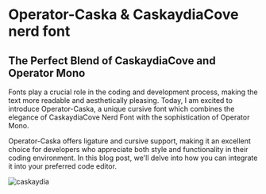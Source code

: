 # Operator-Caska & CaskaydiaCove nerd font

## The Perfect Blend of CaskaydiaCove and Operator Mono 

Fonts play a crucial role in the coding and development process, making the text more readable and aesthetically pleasing. Today, I am excited to introduce Operator-Caska, a unique cursive font which combines the elegance of CaskaydiaCove Nerd Font with the sophistication of Operator Mono.

Operator-Caska offers ligature and cursive support, making it an excellent choice for developers who appreciate both style and functionality in their coding environment. In this blog post, we'll delve into how you can integrate it into your preferred code editor.

![caskaydia](https://res.cloudinary.com/practicaldev/image/fetch/s--FFTESws---/c_limit%2Cf_auto%2Cfl_progressive%2Cq_auto%2Cw_800/https://dev-to-uploads.s3.amazonaws.com/uploads/articles/ht03br55fau2d1l0rrsw.png)
